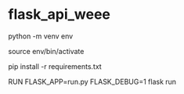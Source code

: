 # flask_api_weee

python -m venv env

source env/bin/activate

pip install -r requirements.txt

RUN FLASK_APP=run.py FLASK_DEBUG=1 flask run
